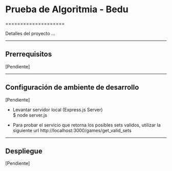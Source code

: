 # Prueba de Algoritmia - Bedu
====================

Detalles del proyecto ...

- - -

## Prerrequisitos

[Pendiente]

- - -

## Configuración de ambiente de desarrollo

[Pendiente]

* Levantar servidor local (Express.js Server)  
$ node server.js 

* Para probar el servicio que retorna los posibles sets validos, utilizar la siguiente url
http://localhost:3000/games/get_valid_sets



- - -

## Despliegue

[Pendiente]

